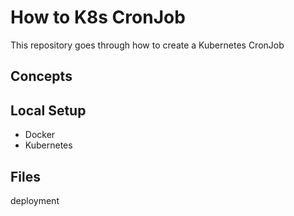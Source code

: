 # How to K8s CronJob
This repository goes through how to create a Kubernetes CronJob


## Concepts

## Local Setup

* Docker
* Kubernetes

## Files
deployment
